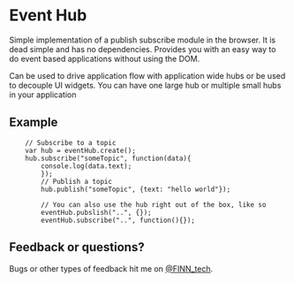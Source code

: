 Event Hub 
============

Simple implementation of a publish subscribe module in the browser. It is dead simple and has no dependencies. 
Provides you with an easy way to do event based applications without using the DOM.

Can be used to drive application flow with application wide hubs or be used to decouple UI widgets. You can have one large hub or multiple small hubs in your application

Example
------------
		// Subscribe to a topic
		var hub = eventHub.create();
		hub.subscribe("someTopic", function(data){
			console.log(data.text);
			});
			// Publish a topic
			hub.publish("someTopic", {text: "hello world"});

			// You can also use the hub right out of the box, like so
			eventHub.pubslish("..", {});
			eventHub.subscribe("..", function(){});

Feedback or questions?
------------

Bugs or other types of feedback hit me on [@FINN_tech](http://twitter.com/FINN_tech).
